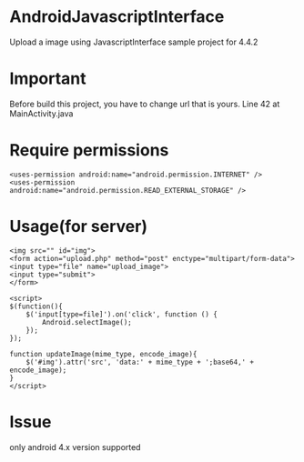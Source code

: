 # AndroidJavascriptInterface

Upload a image using JavascriptInterface sample project for 4.4.2

# Important

Before build this project, you have to change url that is yours. Line 42 at MainActivity.java

# Require permissions

```
<uses-permission android:name="android.permission.INTERNET" />
<uses-permission android:name="android.permission.READ_EXTERNAL_STORAGE" />
```

# Usage(for server)

```
<img src="" id="img">
<form action="upload.php" method="post" enctype="multipart/form-data">
<input type="file" name="upload_image">
<input type="submit">
</form>

<script>
$(function(){
	$('input[type=file]').on('click', function () {
		Android.selectImage();	 
	});
});

function updateImage(mime_type, encode_image){
	$('#img').attr('src', 'data:' + mime_type + ';base64,' + encode_image);
}
</script>
```

# Issue

only android 4.x version supported
